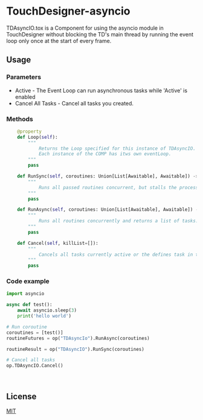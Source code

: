 # TouchDesigner-asyncio

TDAsyncIO.tox is a Component for using the asyncio module in TouchDesigner without blocking the TD's main thread by running the event loop only once at the start of every frame. 

## Usage

### Parameters
 - Active - The Event Loop can run asynchronous tasks while 'Active' is enabled<br>
 - Cancel All Tasks - Cancel all tasks you created.<br>

### Methods

``` python
    @property
    def Loop(self):
        """
			Returns the Loop specified for this instance of TDAsyncIO.
			Each instance of the COMP has itws own eventLoop.
		"""
        pass

    def RunSync(self, coroutines: Union[List[Awaitable], Awaitable]) -> List[Any]:
        """
			Runs all passed routines concurrent, but stalls the process and returns the returnvalues as a list.
		"""
        pass

    def RunAsync(self, coroutines: Union[List[Awaitable], Awaitable]) -> List[asyncio.Task]:
        """
			Runs all routines concurrently and returns a list of tasks.
		"""
        pass

    def Cancel(self, killList=[]):
        """
			Cancels all tasks currently active or the defines task in the list.
		"""
        pass
```

### Code example

``` python
import asyncio

async def test():
    await asyncio.sleep(3)
    print('hello world')

# Run coroutine
coroutines = [test()]
routineFutures = op("TDAsyncIo").RunAsync(coroutines)

routineResult = op("TDAsyncIO").RunSync(coroutines)

# Cancel all tasks
op.TDAsyncIO.Cancel()
```
<br>

## License
[MIT](https://github.com/sndmtk/TouchDesigner-asyncio/blob/main/LICENSE)
